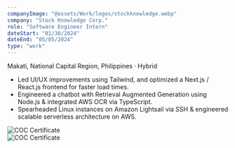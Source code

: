 ```yaml
---
companyImage: "@assets/Work/logos/stockknowledge.webp"
company: "Stock Knowledge Corp."
role: "Software Engineer Intern"
dateStart: "01/30/2024"
dateEnd: "05/05/2024"
type: "work"
---
```


Makati, National Capital Region, Philippines · Hybrid

- Led UI/UX improvements using Tailwind, and optimized a  Next.js / React.js frontend for faster load times.
- Engineered a chatbot with Retrieval Augmented Generation using Node.js & integrated AWS OCR via TypeScript.
- Spearheaded Linux instances on Amazon Lightsail via SSH & engineered scalable serverless architecture on AWS.

<div class="flex flex-col md:flex-row items-start md:items-center gap-6">
    <div class="flex-wrap w-11/12 md:w-1/3">
        <img src="/Work/corporate/stock_banner.webp" alt="COC Certificate" class="shadow-md rounded-md">
    </div>
    <div class="flex-wrap w-11/12 md:w-1/3">
        <img src="/Work/corporate/SKCOC.webp" alt="COC Certificate" class="shadow-md rounded-md">
    </div>
</div>
